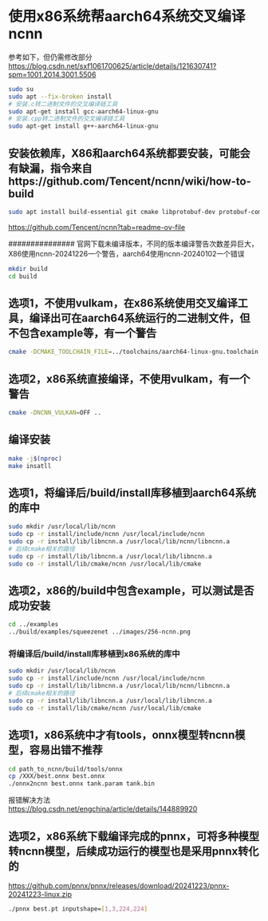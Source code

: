 # 使用x86系统帮aarch64系统交叉编译ncnn

参考如下，但仍需修改部分  
https://blog.csdn.net/sxf1061700625/article/details/121630741?spm=1001.2014.3001.5506 

```bash
sudo su
sudo apt --fix-broken install
# 安装.c转二进制文件的交叉编译链工具
sudo apt-get install gcc-aarch64-linux-gnu
# 安装.cpp转二进制文件的交叉编译链工具
sudo apt-get install g++-aarch64-linux-gnu
```

## 安装依赖库，X86和aarch64系统都要安装，可能会有缺漏，指令来自https://github.com/Tencent/ncnn/wiki/how-to-build 

```bash
sudo apt install build-essential git cmake libprotobuf-dev protobuf-compiler libomp-dev libopencv-dev
```

https://github.com/Tencent/ncnn?tab=readme-ov-file 

############### 官网下载未编译版本，不同的版本编译警告次数差异巨大，X86使用ncnn-20241226一个警告，aarch64使用ncnn-20240102一个错误

```bash
mkdir build
cd build
```

## 选项1，不使用vulkam，在x86系统使用交叉编译工具，编译出可在aarch64系统运行的二进制文件，但不包含example等，有一个警告

```bash
cmake -DCMAKE_TOOLCHAIN_FILE=../toolchains/aarch64-linux-gnu.toolchain.cmake -DNCNN_VULKAN=OFF ..
```

## 选项2，x86系统直接编译，不使用vulkam，有一个警告

```bash
cmake -DNCNN_VULKAN=OFF ..
```

## 编译安装

```bash
make -j$(nproc)
make insatll
```

## 选项1，将编译后/build/install库移植到aarch64系统的库中

```bash
sudo mkdir /usr/local/lib/ncnn
sudo cp -r install/include/ncnn /usr/local/include/ncnn
sudo cp -r install/lib/libncnn.a /usr/local/lib/ncnn/libncnn.a
# 后续cmake相关的路径
sudo cp -r install/lib/libncnn.a /usr/local/lib/libncnn.a
sudo co -r install/lib/cmake/ncnn /usr/local/lib/cmake
```

## 选项2，x86的/build中包含example，可以测试是否成功安装

```bash
cd ../examples
../build/examples/squeezenet ../images/256-ncnn.png
```

### 将编译后/build/install库移植到x86系统的库中

```bash
sudo mkdir /usr/local/lib/ncnn
sudo cp -r install/include/ncnn /usr/local/include/ncnn
sudo cp -r install/lib/libncnn.a /usr/local/lib/ncnn/libncnn.a
# 后续cmake相关的路径
sudo cp -r install/lib/libncnn.a /usr/local/lib/libncnn.a
sudo co -r install/lib/cmake/ncnn /usr/local/lib/cmake
```

## 选项1，x86系统中才有tools，onnx模型转ncnn模型，容易出错不推荐

```bash
cd path_to_ncnn/build/tools/onnx
cp /XXX/best.onnx best.onnx
./onnx2ncnn best.onnx tank.param tank.bin
```

报错解决方法  
https://blog.csdn.net/engchina/article/details/144889920 

## 选项2，x86系统下载编译完成的pnnx，可将多种模型转ncnn模型，后续成功运行的模型也是采用pnnx转化的

https://github.com/pnnx/pnnx/releases/download/20241223/pnnx-20241223-linux.zip 

```bash
./pnnx best.pt inputshape=[1,3,224,224]
```
